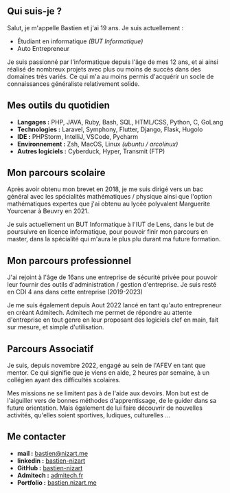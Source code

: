 ## Qui suis-je ?

Salut, je m'appelle Bastien et j'ai 19 ans. Je suis actuellement : 

- Étudiant en informatique *(BUT Informatique)*
- Auto Entrepreneur

Je suis passionné par l'informatique depuis l'âge de mes 12 ans, et ai ainsi réalisé de nombreux projets avec plus ou moins de succès dans des domaines très variés. Ce qui m'a au moins permis d'acquérir un socle de connaissances généraliste relativement solide.

## Mes outils du quotidien

* **Langages :** PHP, JAVA, Ruby, Bash, SQL, HTML/CSS, Python, C, GoLang
* **Technologies :**  Laravel, Symphony, Flutter, Django, Flask, HugoIo
* **IDE :** PHPStorm, IntelliJ, VSCode, Pycharm
* **Environnement :** Zsh, MacOS, Linux *(ubuntu / arcolinux)*
* **Autres logiciels :** Cyberduck, Hyper, Transmit (FTP)

## Mon parcours scolaire

Après avoir obtenu mon brevet en 2018, je me suis dirigé vers un bac général avec les spécialités mathématiques / physique ainsi que l'option mathématiques expertes que j'ai obtenu au lycée polyvalent Marguerite Yourcenar à Beuvry en 2021.

Je suis actuellement un BUT Informatique à l'IUT de Lens, dans le but de poursuivre en licence informatique, pour pouvoir finir mon parcours en master, dans la spécialité qui m'aura le plus plu durant ma future formation.

## Mon parcours professionnel

J'ai rejoint à l'âge de 16ans une entreprise de sécurité privée pour pouvoir leur fournir des outils d'administration / gestion d'entreprise. Je suis resté en CDI 4 ans dans cette entreprise (2019-2023)

Je me suis également depuis Aout 2022 lancé en tant qu'auto entrepreneur en créant Admitech. Admitech me permet de répondre au attente d'entreprise en tout genre en leur proposant des logiciels clef en main, fait sur mesure, et simple d'utilisation.

## Parcours Associatif

Je suis, depuis novembre 2022, engagé au sein de l'AFEV en tant que mentor. Ce qui signifie que je viens en aide, 2 heures par semaine, à un collégien ayant des difficultés scolaires. 

Mes missions ne se limitent pas à de l'aide aux devoirs. Mon but est de l'aiguiller vers de bonnes méthodes d'apprentissage, de le guider dans sa future orientation. Mais également de lui faire découvrir de nouvelles activités, qu'elles soient sportives, ludiques, culturelles ...

## Me contacter

* **mail :** bastien@nizart.me
* **linkedin :** [bastien-nizart](https://www.linkedin.com/in/bastien-nizart/)
* **GitHub :** [bastien-nizart](https://github.com/bastien-nizart)
* **Admitech :** [admitech.fr](https://admitech.fr)
* **Portfolio :** [bastien.nizart.me](https://bastien.nizart.me)
